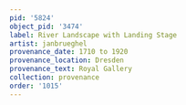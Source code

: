 ```yaml
---
pid: '5824'
object_pid: '3474'
label: River Landscape with Landing Stage
artist: janbrueghel
provenance_date: 1710 to 1920
provenance_location: Dresden
provenance_text: Royal Gallery
collection: provenance
order: '1015'
---
```

